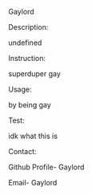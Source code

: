 Gaylord 
 
Description: 

undefined

Instruction: 

superduper gay

Usage: 

by being gay

Test: 

idk what this is

Contact: 

Github Profile-  Gaylord

Email- Gaylord
